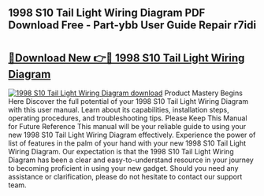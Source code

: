 ## 1998 S10 Tail Light Wiring Diagram PDF Download Free - Part-ybb User Guide Repair r7idi

# <h2><a href="http://dfl7ki.blite.top/?on=1998+S10+Tail+Light+Wiring+Diagram">🔗Download New 👉🔴 1998 S10 Tail Light Wiring Diagram</a></h2>

[![1998 S10 Tail Light Wiring Diagram download](https://i.imgur.com/lujVjoI.png)](http://dfl7ki.blite.top/?on=1998+S10+Tail+Light+Wiring+Diagram)
Product Mastery Begins Here Discover the full potential of your 1998 S10 Tail Light Wiring Diagram with this user manual. Learn about its capabilities, installation steps, operating procedures, and troubleshooting tips. Please Keep This Manual for Future Reference This manual will be your reliable guide to using your new 1998 S10 Tail Light Wiring Diagram effectively. Experience the power of list of features in the palm of your hand with your new 1998 S10 Tail Light Wiring Diagram. Our expectation is that the 1998 S10 Tail Light Wiring Diagram has been a clear and easy-to-understand resource in your journey to becoming proficient in using your new gadget. Should you need any assistance or clarification, please do not hesitate to contact our support team.
